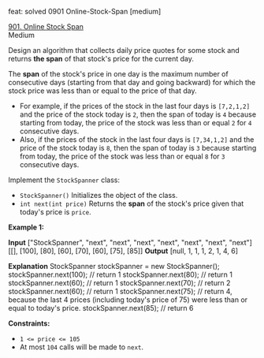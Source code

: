 feat: solved 0901 Online-Stock-Span [medium]

[901.  Online Stock Span](https://leetcode.com/problems/online-stock-span/)  
Medium

Design an algorithm that collects daily price quotes for some stock and returns  **the span**  of that stock's price for the current day.

The  **span**  of the stock's price in one day is the maximum number of consecutive days (starting from that day and going backward) for which the stock price was less than or equal to the price of that day.

-   For example, if the prices of the stock in the last four days is  `[7,2,1,2]`  and the price of the stock today is  `2`, then the span of today is  `4`  because starting from today, the price of the stock was less than or equal  `2`  for  `4`  consecutive days.
-   Also, if the prices of the stock in the last four days is  `[7,34,1,2]`  and the price of the stock today is  `8`, then the span of today is  `3`  because starting from today, the price of the stock was less than or equal  `8`  for  `3`  consecutive days.

Implement the  `StockSpanner`  class:

-   `StockSpanner()`  Initializes the object of the class.
-   `int next(int price)`  Returns the  **span**  of the stock's price given that today's price is  `price`.

**Example 1:**

**Input**
["StockSpanner", "next", "next", "next", "next", "next", "next", "next"]
[[], [100], [80], [60], [70], [60], [75], [85]]
**Output**
[null, 1, 1, 1, 2, 1, 4, 6]

**Explanation**
StockSpanner stockSpanner = new StockSpanner();
stockSpanner.next(100); // return 1
stockSpanner.next(80);  // return 1
stockSpanner.next(60);  // return 1
stockSpanner.next(70);  // return 2
stockSpanner.next(60);  // return 1
stockSpanner.next(75);  // return 4, because the last 4 prices (including today's price of 75) were less than or equal to today's price.
stockSpanner.next(85);  // return 6

**Constraints:**

-   `1 <= price <= 105`
-   At most  `104`  calls will be made to  `next`.
